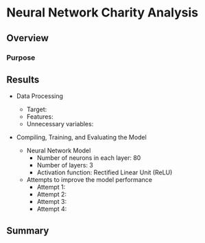 # Neural Network Charity Analysis

## Overview
### Purpose

## Results
- Data Processing
  - Target:
  - Features:
  - Unnecessary variables:   
 
- Compiling, Training, and Evaluating the Model
  - Neural Network Model
    - Number of neurons in each layer: 80
    - Number of layers: 3
    - Activation function: Rectified Linear Unit (ReLU) 
  - Attempts to improve the model performance
    - Attempt 1:
    - Attempt 2:
    - Attempt 3:
    - Attempt 4:

## Summary   
